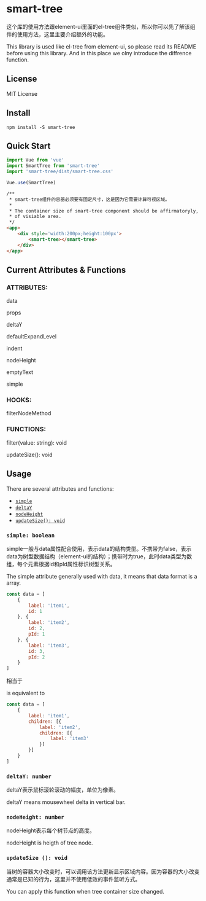 # smart-tree

这个库的使用方法跟element-ui里面的el-tree组件类似，所以你可以先了解该组件的使用方法，这里主要介绍额外的功能。

This library is used like el-tree from element-ui, so please read its README before using this library. And in this place we olny introduce the diffrence function.

## License

MIT License

## Install
```
npm install -S smart-tree
```

## Quick Start
``` javascript
import Vue from 'vue'
import SmartTree from 'smart-tree'
import 'smart-tree/dist/smart-tree.css'

Vue.use(SmartTree)
```

``` html
/**
 * smart-tree组件的容器必须要有固定尺寸，这是因为它需要计算可视区域。
 *
 * The container size of smart-tree component should be affirmatoryly, because we must calculate the size
 * of visiable area.
 */
<app>
    <div style='width:200px;height:100px'>
        <smart-tree></smart-tree>
    </div>
</app>
```

## Current Attributes & Functions

### ATTRIBUTES:

data

props

deltaY

defaultExpandLevel

indent

nodeHeight

emptyText

simple

### HOOKS:

filterNodeMethod

### FUNCTIONS:

filter(value: string): void

updateSize(): void

## Usage

There are several attributes and functions:

- [`simple`](#simple)
- [`deltaY`](#deltaY)
- [`nodeHeight`](#nodeHeight)
- [`updateSize(): void`](#updateSize)

### <a id="simple"></a> `simple: boolean`

simple一般与data属性配合使用，表示data的结构类型。不携带为false，表示data为树型数据结构（element-ui的结构）；携带时为true，此时data类型为数组，每个元素根据id和pId属性标识树型关系。

The simple attribute generally used with data, it means that data format is a array.

``` javascript
const data = [
    {
        label: 'item1',
        id: 1
    }, {
        label: 'item2',
        id: 2,
        pId: 1
    }, {
        label: 'item3',
        id: 3,
        pId: 2
    }
]
```

相当于

is equivalent to

``` javascript
const data = [
    {
        label: 'item1',
        children: [{
            label: 'item2',
            children: [{
                label: 'item3'
            }]
        }]
    }
]
```

### <a id="deltaY"></a> `deltaY: number`

deltaY表示鼠标滚轮滚动的幅度，单位为像素。

deltaY means mousewheel delta in vertical bar.

### <a id="nodeHeight"></a> `nodeHeight: number`

nodeHeight表示每个树节点的高度。

nodeHeight is heigth of tree node.

### <a id="updateSize"></a> `updateSize (): void`

当树的容器大小改变时，可以调用该方法更新显示区域内容。因为容器的大小改变通常是已知的行为，这里并不使用低效的事件监听方式。

You can apply this function when tree container size changed.
